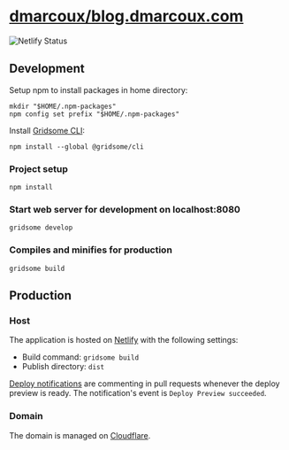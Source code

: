 # <a href="https://github.com/dmarcoux/blog.dmarcoux.com">dmarcoux/blog.dmarcoux.com</a>

![Netlify Status](https://api.netlify.com/api/v1/badges/5065c943-d1ba-49c8-942a-4ceea3e5dd80/deploy-status)

## Development

Setup npm to install packages in home directory:
```
mkdir "$HOME/.npm-packages"
npm config set prefix "$HOME/.npm-packages"
```

Install [Gridsome CLI](https://www.npmjs.com/package/@gridsome/cli):
```
npm install --global @gridsome/cli
```

### Project setup
```
npm install
```

### Start web server for development on localhost:8080
```
gridsome develop
```

### Compiles and minifies for production
```
gridsome build
```

## Production

### Host

The application is hosted on [Netlify](https://www.netlify.com/) with the following settings:
- Build command: `gridsome build`
- Publish directory: `dist`

[Deploy notifications](https://docs.netlify.com/site-deploys/notifications/#github-pull-request-comments)
are commenting in pull requests whenever the deploy preview is ready. The notification's event is `Deploy Preview succeeded`.

### Domain

The domain is managed on [Cloudflare](https://www.cloudflare.com/).
